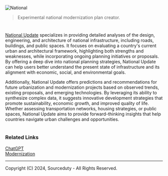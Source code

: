 ![National](https://github.com/user-attachments/assets/2103ccbb-ae25-48ca-87b8-1a8a7ee9114e)

> Experimental national modernization plan creator.
#

[National Update](https://chatgpt.com/g/g-IcqboO1QQ-national-update)  specializes in providing detailed analyses of the design, engineering, and architecture of national infrastructure, including roads, buildings, and public spaces. It focuses on evaluating a country's current urban and architectural framework, highlighting both strengths and weaknesses, while incorporating ongoing planning initiatives or proposals. By offering a deep dive into national planning strategies, National Update can help users better understand the present state of infrastructure and its alignment with economic, social, and environmental goals.

Additionally, National Update offers predictions and recommendations for future urbanization and modernization projects based on observed trends, existing proposals, and emerging technologies. By leveraging its ability to synthesize complex data, it suggests innovative development strategies that promote sustainability, economic growth, and improved quality of life. Whether assessing transportation networks, housing strategies, or public spaces, National Update aims to provide forward-thinking insights that help countries navigate urban challenges and opportunities.

#
### Related Links

[ChatGPT](https://github.com/sourceduty/ChatGPT)
<br>
[Modernization](https://github.com/sourceduty/Modernization)

***
Copyright (C) 2024, Sourceduty - All Rights Reserved.
